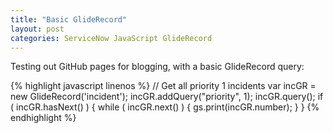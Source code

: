 ```yaml
---
title: "Basic GlideRecord"
layout: post
categories: ServiceNow JavaScript GlideRecord
---
```


Testing out GitHub pages for blogging, with a basic GlideRecord query:

{% highlight javascript linenos %}
// Get all priority 1 incidents
var incGR = new GlideRecord('incident');
incGR.addQuery("priority", 1);
incGR.query();
if ( incGR.hasNext() ) {
  while ( incGR.next() ) {
    gs.print(incGR.number);
  }
}
{% endhighlight %}

